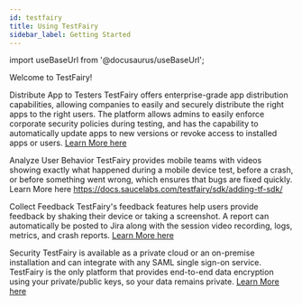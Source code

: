```yaml
---
id: testfairy
title: Using TestFairy
sidebar_label: Getting Started
---
```


import useBaseUrl from '@docusaurus/useBaseUrl';

Welcome to TestFairy!

Distribute App to Testers
TestFairy offers enterprise-grade app distribution capabilities, allowing companies to easily and securely distribute the right apps to the right users. The platform allows admins to easily enforce corporate security policies during testing, and has the capability to automatically update apps to new versions or revoke access to installed apps or users.
[Learn More here](https://docs.saucelabs.com/testfairy/testing-an-app/testers/managing-testers/)

Analyze User Behavior
TestFairy provides mobile teams with videos showing exactly what happened during a mobile device test, before a crash, or before something went wrong, which ensures that bugs are fixed quickly.
Learn More here https://docs.saucelabs.com/testfairy/sdk/adding-tf-sdk/

Collect Feedback
TestFairy's feedback features help users provide feedback by shaking their device or taking a screenshot. A report can automatically be posted to Jira along with the session video recording, logs, metrics, and crash reports.
[Learn More here](https://docs.saucelabs.com/test-fairy/testing-an-app/testers/user-feedback/)

Security
TestFairy is available as a private cloud or an on-premise installation and can integrate with any SAML single sign-on service. TestFairy is the only platform that provides end-to-end data encryption using your private/public keys, so your data remains private.
[Learn More here](https://docs.saucelabs.com/testfairy/security/data-encryption/)

